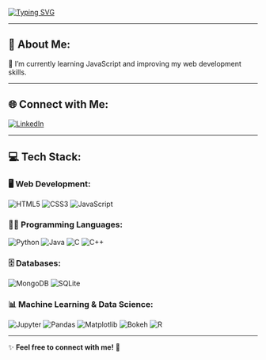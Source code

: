 
[![Typing SVG](https://readme-typing-svg.herokuapp.com?font=+Rubik+&weight=700&size=40&pause=1000&color=F7F7F7&width=435&lines=Hey%2C+I'm+Ayub!+%F0%9F%91%8B)](https://git.io/typing-svg)

---

## 💫 About Me:
🌱 I’m currently learning JavaScript and improving my web development skills.

---

## 🌐 Connect with Me:
[![LinkedIn](https://img.shields.io/badge/LinkedIn-%230077B5.svg?style=for-the-badge&logo=linkedin&logoColor=white)](https://www.linkedin.com/in/ayub-hussein-ali-852768237/) 

---

## 💻 Tech Stack:

### 🖥️ Web Development:
![HTML5](https://img.shields.io/badge/html5-%23E34F26.svg?style=for-the-badge&logo=html5&logoColor=white) 
![CSS3](https://img.shields.io/badge/css3-%231572B6.svg?style=for-the-badge&logo=css3&logoColor=white)
![JavaScript](https://img.shields.io/badge/javascript-%23323330.svg?style=for-the-badge&logo=javascript&logoColor=%23F7DF1E)

### 👨‍💻 Programming Languages:
![Python](https://img.shields.io/badge/python-%2314354C.svg?style=for-the-badge&logo=python&logoColor=white)
![Java](https://img.shields.io/badge/java-%23ED8B00.svg?style=for-the-badge&logo=openjdk&logoColor=white)
![C](https://img.shields.io/badge/c-%2300599C.svg?style=for-the-badge&logo=c&logoColor=white)
![C++](https://img.shields.io/badge/c++-%2300599C.svg?style=for-the-badge&logo=c%2B%2B&logoColor=white)

### 🗄️ Databases:
![MongoDB](https://img.shields.io/badge/MongoDB-%234ea94b.svg?style=for-the-badge&logo=mongodb&logoColor=white)
![SQLite](https://img.shields.io/badge/sqlite-%23003B57.svg?style=for-the-badge&logo=sqlite&logoColor=white)

### 📊 Machine Learning & Data Science:
![Jupyter](https://img.shields.io/badge/Jupyter-%23F37626.svg?style=for-the-badge&logo=jupyter&logoColor=white)
![Pandas](https://img.shields.io/badge/pandas-%23150458.svg?style=for-the-badge&logo=pandas&logoColor=white)
![Matplotlib](https://img.shields.io/badge/matplotlib-%230079C1.svg?style=for-the-badge&logo=python&logoColor=white)
![Bokeh](https://img.shields.io/badge/bokeh-%23E24A33.svg?style=for-the-badge&logo=python&logoColor=white)
![R](https://img.shields.io/badge/R-%23276DC3.svg?style=for-the-badge&logo=r&logoColor=white)

---

✨ **Feel free to connect with me!** 🚀
